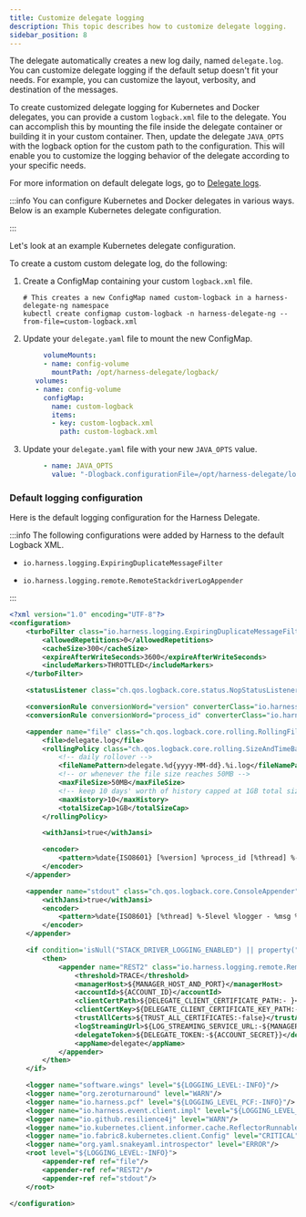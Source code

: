 ```yaml
---
title: Customize delegate logging
description: This topic describes how to customize delegate logging.
sidebar_position: 8
---
```


The delegate automatically creates a new log daily, named `delegate.log`. You can customize delegate logging if the default setup doesn't fit your needs. For example, you can customize the layout, verbosity, and destination of the messages.

To create customized delegate logging for Kubernetes and Docker delegates, you can provide a custom `logback.xml` file to the delegate. You can accomplish this by mounting the file inside the delegate container or building it in your custom container. Then, update the delegate `JAVA_OPTS` with the logback option for the custom path to the configuration. This will enable you to customize the logging behavior of the delegate according to your specific needs.

For more information on default delegate logs, go to [Delegate logs](/docs/platform/delegates/delegate-concepts/delegate-overview#delegate-logs).

:::info
You can configure Kubernetes and Docker delegates in various ways. Below is an example Kubernetes delegate configuration.

:::

Let's look at an example Kubernetes delegate configuration.

To create a custom custom delegate log, do the following:

1. Create a ConfigMap containing your custom `logback.xml` file.

   ```
   # This creates a new ConfigMap named custom-logback in a harness-delegate-ng namespace
   kubectl create configmap custom-logback -n harness-delegate-ng --from-file=custom-logback.xml
   ```

2. Update your `delegate.yaml` file to mount the new ConfigMap.

   ```yaml
        volumeMounts:
        - name: config-volume
          mountPath: /opt/harness-delegate/logback/
      volumes:
      - name: config-volume
        configMap:
          name: custom-logback
          items:
          - key: custom-logback.xml
            path: custom-logback.xml
   ```

3. Update your `delegate.yaml` file with your new `JAVA_OPTS` value.

   ```yaml
        - name: JAVA_OPTS
          value: "-Dlogback.configurationFile=/opt/harness-delegate/logback/custom-logback.xml"

   ```

### Default logging configuration

Here is the default logging configuration for the Harness Delegate.

:::info
The following configurations were added by Harness to the default Logback XML.

- `io.harness.logging.ExpiringDuplicateMessageFilter`

- `io.harness.logging.remote.RemoteStackdriverLogAppender`

:::

```xml
<?xml version="1.0" encoding="UTF-8"?>
<configuration>
    <turboFilter class="io.harness.logging.ExpiringDuplicateMessageFilter">
        <allowedRepetitions>0</allowedRepetitions>
        <cacheSize>300</cacheSize>
        <expireAfterWriteSeconds>3600</expireAfterWriteSeconds>
        <includeMarkers>THROTTLED</includeMarkers>
    </turboFilter>

    <statusListener class="ch.qos.logback.core.status.NopStatusListener"/>

    <conversionRule conversionWord="version" converterClass="io.harness.logging.VersionConverter"/>
    <conversionRule conversionWord="process_id" converterClass="io.harness.logging.ProcessIdConverter"/>

    <appender name="file" class="ch.qos.logback.core.rolling.RollingFileAppender">
        <file>delegate.log</file>
        <rollingPolicy class="ch.qos.logback.core.rolling.SizeAndTimeBasedRollingPolicy">
            <!-- daily rollover -->
            <fileNamePattern>delegate.%d{yyyy-MM-dd}.%i.log</fileNamePattern>
            <!-- or whenever the file size reaches 50MB -->
            <maxFileSize>50MB</maxFileSize>
            <!-- keep 10 days' worth of history capped at 1GB total size -->
            <maxHistory>10</maxHistory>
            <totalSizeCap>1GB</totalSizeCap>
        </rollingPolicy>

        <withJansi>true</withJansi>

        <encoder>
            <pattern>%date{ISO8601} [%version] %process_id [%thread] %-5level %logger - %msg %replace(%mdc){'(.+)', '[$1]'} %n</pattern>
        </encoder>
    </appender>

    <appender name="stdout" class="ch.qos.logback.core.ConsoleAppender">
        <withJansi>true</withJansi>
        <encoder>
            <pattern>%date{ISO8601} [%thread] %-5level %logger - %msg %replace(%mdc){'(.+)', '[$1]'} %n</pattern>
        </encoder>
    </appender>

    <if condition='isNull("STACK_DRIVER_LOGGING_ENABLED") || property("STACK_DRIVER_LOGGING_ENABLED").equalsIgnoreCase("true")'>
        <then>
            <appender name="REST2" class="io.harness.logging.remote.RemoteStackdriverLogAppender">
                <threshold>TRACE</threshold>
                <managerHost>${MANAGER_HOST_AND_PORT}</managerHost>
                <accountId>${ACCOUNT_ID}</accountId>
                <clientCertPath>${DELEGATE_CLIENT_CERTIFICATE_PATH:- }</clientCertPath>
                <clientCertKey>${DELEGATE_CLIENT_CERTIFICATE_KEY_PATH:- }</clientCertKey>
                <trustAllCerts>${TRUST_ALL_CERTIFICATES:-false}</trustAllCerts>
                <logStreamingUrl>${LOG_STREAMING_SERVICE_URL:-${MANAGER_HOST_AND_PORT}/log-service/}</logStreamingUrl>
                <delegateToken>${DELEGATE_TOKEN:-${ACCOUNT_SECRET}}</delegateToken>
                <appName>delegate</appName>
            </appender>
        </then>
    </if>

    <logger name="software.wings" level="${LOGGING_LEVEL:-INFO}"/>
    <logger name="org.zeroturnaround" level="WARN"/>
    <logger name="io.harness.pcf" level="${LOGGING_LEVEL_PCF:-INFO}"/>
    <logger name="io.harness.event.client.impl" level="${LOGGING_LEVEL_EVENT_CLIENT:-INFO}"/>
    <logger name="io.github.resilience4j" level="WARN"/>
    <logger name="io.kubernetes.client.informer.cache.ReflectorRunnable" level="${KUBE_WATCH_LEVEL:-OFF}"/>
    <logger name="io.fabric8.kubernetes.client.Config" level="CRITICAL"/>
    <logger name="org.yaml.snakeyaml.introspector" level="ERROR"/>
    <root level="${LOGGING_LEVEL:-INFO}">
        <appender-ref ref="file"/>
        <appender-ref ref="REST2"/>
        <appender-ref ref="stdout"/>
    </root>

</configuration>
```
